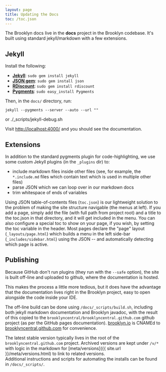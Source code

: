 ```yaml
---
layout: page
title: Updating the Docs
toc: /toc.json
---
```


The Brooklyn docs live in the **docs** project in the Brooklyn codebase.
It's built using standard jekyll/markdown with a few extensions.


## Jekyll

Install the following:

* [**Jekyll**](https://github.com/mojombo/jekyll/wiki/install): `sudo gem install jekyll`
* [**JSON gem**](http://rubygems.org/gems/json): `sudo gem install json`
* [**RDiscount**](https://github.com/rtomayko/rdiscount/#readme): `sudo gem install rdiscount`
* [**Pygments**](http://pygments.org/): `sudo easy_install Pygments`

Then, in the `docs/` directory, run:
	
	jekyll --pygments --server --auto --url ""
or 
    ./_scripts/jekyll-debug.sh 
    
Visit [http://localhost:4000/](http://localhost:4000/) and you should see the documentation.


## Extensions

In addition to the standard pygments plugin for code-highlighting,
we use some custom Jekyll plugins (in the `_plugins` dir) to:

* include markdown files inside other files 
  (see, for example, the `*.include.md` files which contain text
  which is used in multiple other files)
* parse JSON which we can loop over in our markdown docs
* trim whitespace of ends of variables

Using JSON table-of-contents files (`toc.json`) is our lightweight solution
to the problem of making the site structure navigable (the menus at left).
If you add a page, simply add the file (with full path from project root)
and a title to the toc.json in that directory, and it will get included
in the menu.  You can also configure a special toc to show on your page,
if you wish, by setting the toc variable in the header.
Most pages declare the "page" layout (`_layouts/page.html`) which builds
a menu in the left side-bar (`_includes/sidebar.html`) using the JSON --
and automatically detecting which page is active. 
 

## Publishing

Because GitHub don't run plugins (they run with the `--safe` option),
the site is built off-line and uploaded to github, where the documentation is hosted.

This makes the process a little more tedious, but it does have the advantage 
that the documentation lives right in the Brooklyn project,
easy to open alongside the code inside your IDE.

The off-line build can be done using `/docs/_scripts/build.sh`,
including both jekyll markdown documentation and Brooklyn javadoc,
with the result of this copied to the `brooklyncentral/brooklyncentral.github.com` 
github project (as per the GitHub pages documentation).
[brooklyn.io](http://brooklyn.io) is CNAMEd to [brooklyncentral.github.com](brooklyncentral.github.com)
for convenience.

The latest stable version typically lives in the root of the `brooklyncentral.github.com` project.
Archived versions are kept under `/v/*` with logic in the markdown for 
[meta/versions]({{ site.url }}/meta/versions.html) to link to related versions.  
Additional instructions and scripts for automating the installs can be found in `/docs/_scripts/`.

